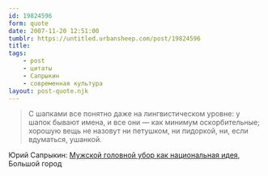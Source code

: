 ```yaml
---
id: 19824596
form: quote
date: 2007-11-20 12:51:00
tumblr: https://untitled.urbansheep.com/post/19824596
title: 
tags:
    - post
    - цитаты
    - Сапрыкин
    - современная культура
layout: post-quote.njk
---
```


<blockquote>
С шапками все понятно даже на лингвистическом уровне: у шапок бывают имена, и все они&nbsp;— как минимум оскорбительные; хорошую вещь не назовут ни петушком, ни пидоркой, ни, если вдуматься, ушанкой.
</blockquote>

Юрий Сапрыкин: <a href="http://www.bg.ru/article/7106/">Мужской головной убор как национальная идея</a>, Большой город
